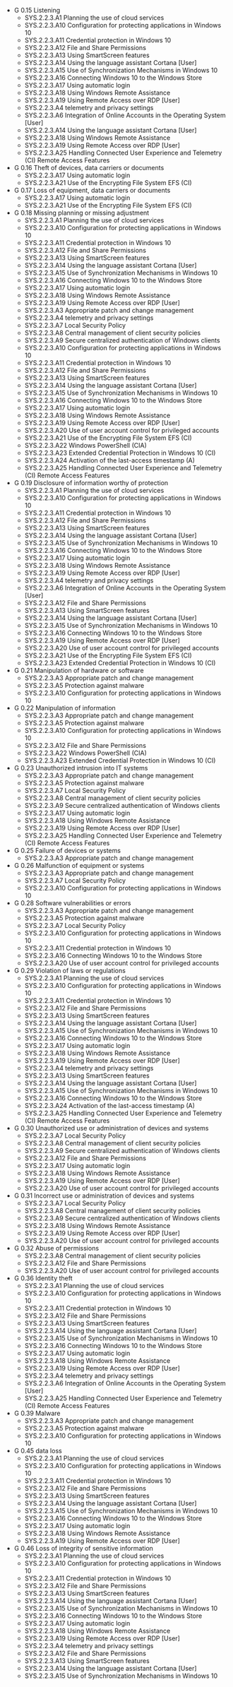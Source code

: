 * G 0.15 Listening
  * SYS.2.2.3.A1 Planning the use of cloud services
  * SYS.2.2.3.A10 Configuration for protecting applications in Windows 10
  * SYS.2.2.3.A11 Credential protection in Windows 10
  * SYS.2.2.3.A12 File and Share Permissions
  * SYS.2.2.3.A13 Using SmartScreen features
  * SYS.2.2.3.A14 Using the language assistant Cortana [User]
  * SYS.2.2.3.A15 Use of Synchronization Mechanisms in Windows 10
  * SYS.2.2.3.A16 Connecting Windows 10 to the Windows Store
  * SYS.2.2.3.A17 Using automatic login
  * SYS.2.2.3.A18 Using Windows Remote Assistance
  * SYS.2.2.3.A19 Using Remote Access over RDP [User]
  * SYS.2.2.3.A4 telemetry and privacy settings
  * SYS.2.2.3.A6 Integration of Online Accounts in the Operating System [User]
  * SYS.2.2.3.A14 Using the language assistant Cortana [User]
  * SYS.2.2.3.A18 Using Windows Remote Assistance
  * SYS.2.2.3.A19 Using Remote Access over RDP [User]
  * SYS.2.2.3.A25 Handling Connected User Experience and Telemetry (CI) Remote Access Features
* G 0.16 Theft of devices, data carriers or documents
  * SYS.2.2.3.A17 Using automatic login
  * SYS.2.2.3.A21 Use of the Encrypting File System EFS (CI)
* G 0.17 Loss of equipment, data carriers or documents
  * SYS.2.2.3.A17 Using automatic login
  * SYS.2.2.3.A21 Use of the Encrypting File System EFS (CI)
* G 0.18 Missing planning or missing adjustment
  * SYS.2.2.3.A1 Planning the use of cloud services
  * SYS.2.2.3.A10 Configuration for protecting applications in Windows 10
  * SYS.2.2.3.A11 Credential protection in Windows 10
  * SYS.2.2.3.A12 File and Share Permissions
  * SYS.2.2.3.A13 Using SmartScreen features
  * SYS.2.2.3.A14 Using the language assistant Cortana [User]
  * SYS.2.2.3.A15 Use of Synchronization Mechanisms in Windows 10
  * SYS.2.2.3.A16 Connecting Windows 10 to the Windows Store
  * SYS.2.2.3.A17 Using automatic login
  * SYS.2.2.3.A18 Using Windows Remote Assistance
  * SYS.2.2.3.A19 Using Remote Access over RDP [User]
  * SYS.2.2.3.A3 Appropriate patch and change management
  * SYS.2.2.3.A4 telemetry and privacy settings
  * SYS.2.2.3.A7 Local Security Policy
  * SYS.2.2.3.A8 Central management of client security policies
  * SYS.2.2.3.A9 Secure centralized authentication of Windows clients
  * SYS.2.2.3.A10 Configuration for protecting applications in Windows 10
  * SYS.2.2.3.A11 Credential protection in Windows 10
  * SYS.2.2.3.A12 File and Share Permissions
  * SYS.2.2.3.A13 Using SmartScreen features
  * SYS.2.2.3.A14 Using the language assistant Cortana [User]
  * SYS.2.2.3.A15 Use of Synchronization Mechanisms in Windows 10
  * SYS.2.2.3.A16 Connecting Windows 10 to the Windows Store
  * SYS.2.2.3.A17 Using automatic login
  * SYS.2.2.3.A18 Using Windows Remote Assistance
  * SYS.2.2.3.A19 Using Remote Access over RDP [User]
  * SYS.2.2.3.A20 Use of user account control for privileged accounts
  * SYS.2.2.3.A21 Use of the Encrypting File System EFS (CI)
  * SYS.2.2.3.A22 Windows PowerShell (CIA)
  * SYS.2.2.3.A23 Extended Credential Protection in Windows 10 (CI)
  * SYS.2.2.3.A24 Activation of the last-access timestamp (A)
  * SYS.2.2.3.A25 Handling Connected User Experience and Telemetry (CI) Remote Access Features
* G 0.19 Disclosure of information worthy of protection
  * SYS.2.2.3.A1 Planning the use of cloud services
  * SYS.2.2.3.A10 Configuration for protecting applications in Windows 10
  * SYS.2.2.3.A11 Credential protection in Windows 10
  * SYS.2.2.3.A12 File and Share Permissions
  * SYS.2.2.3.A13 Using SmartScreen features
  * SYS.2.2.3.A14 Using the language assistant Cortana [User]
  * SYS.2.2.3.A15 Use of Synchronization Mechanisms in Windows 10
  * SYS.2.2.3.A16 Connecting Windows 10 to the Windows Store
  * SYS.2.2.3.A17 Using automatic login
  * SYS.2.2.3.A18 Using Windows Remote Assistance
  * SYS.2.2.3.A19 Using Remote Access over RDP [User]
  * SYS.2.2.3.A4 telemetry and privacy settings
  * SYS.2.2.3.A6 Integration of Online Accounts in the Operating System [User]
  * SYS.2.2.3.A12 File and Share Permissions
  * SYS.2.2.3.A13 Using SmartScreen features
  * SYS.2.2.3.A14 Using the language assistant Cortana [User]
  * SYS.2.2.3.A15 Use of Synchronization Mechanisms in Windows 10
  * SYS.2.2.3.A16 Connecting Windows 10 to the Windows Store
  * SYS.2.2.3.A19 Using Remote Access over RDP [User]
  * SYS.2.2.3.A20 Use of user account control for privileged accounts
  * SYS.2.2.3.A21 Use of the Encrypting File System EFS (CI)
  * SYS.2.2.3.A23 Extended Credential Protection in Windows 10 (CI)
* G 0.21 Manipulation of hardware or software
  * SYS.2.2.3.A3 Appropriate patch and change management
  * SYS.2.2.3.A5 Protection against malware
  * SYS.2.2.3.A10 Configuration for protecting applications in Windows 10
* G 0.22 Manipulation of information
  * SYS.2.2.3.A3 Appropriate patch and change management
  * SYS.2.2.3.A5 Protection against malware
  * SYS.2.2.3.A10 Configuration for protecting applications in Windows 10
  * SYS.2.2.3.A12 File and Share Permissions
  * SYS.2.2.3.A22 Windows PowerShell (CIA)
  * SYS.2.2.3.A23 Extended Credential Protection in Windows 10 (CI)
* G 0.23 Unauthorized intrusion into IT systems
  * SYS.2.2.3.A3 Appropriate patch and change management
  * SYS.2.2.3.A5 Protection against malware
  * SYS.2.2.3.A7 Local Security Policy
  * SYS.2.2.3.A8 Central management of client security policies
  * SYS.2.2.3.A9 Secure centralized authentication of Windows clients
  * SYS.2.2.3.A17 Using automatic login
  * SYS.2.2.3.A18 Using Windows Remote Assistance
  * SYS.2.2.3.A19 Using Remote Access over RDP [User]
  * SYS.2.2.3.A25 Handling Connected User Experience and Telemetry (CI) Remote Access Features
* G 0.25 Failure of devices or systems
  * SYS.2.2.3.A3 Appropriate patch and change management
* G 0.26 Malfunction of equipment or systems
  * SYS.2.2.3.A3 Appropriate patch and change management
  * SYS.2.2.3.A7 Local Security Policy
  * SYS.2.2.3.A10 Configuration for protecting applications in Windows 10
* G 0.28 Software vulnerabilities or errors
  * SYS.2.2.3.A3 Appropriate patch and change management
  * SYS.2.2.3.A5 Protection against malware
  * SYS.2.2.3.A7 Local Security Policy
  * SYS.2.2.3.A10 Configuration for protecting applications in Windows 10
  * SYS.2.2.3.A11 Credential protection in Windows 10
  * SYS.2.2.3.A16 Connecting Windows 10 to the Windows Store
  * SYS.2.2.3.A20 Use of user account control for privileged accounts
* G 0.29 Violation of laws or regulations
  * SYS.2.2.3.A1 Planning the use of cloud services
  * SYS.2.2.3.A10 Configuration for protecting applications in Windows 10
  * SYS.2.2.3.A11 Credential protection in Windows 10
  * SYS.2.2.3.A12 File and Share Permissions
  * SYS.2.2.3.A13 Using SmartScreen features
  * SYS.2.2.3.A14 Using the language assistant Cortana [User]
  * SYS.2.2.3.A15 Use of Synchronization Mechanisms in Windows 10
  * SYS.2.2.3.A16 Connecting Windows 10 to the Windows Store
  * SYS.2.2.3.A17 Using automatic login
  * SYS.2.2.3.A18 Using Windows Remote Assistance
  * SYS.2.2.3.A19 Using Remote Access over RDP [User]
  * SYS.2.2.3.A4 telemetry and privacy settings
  * SYS.2.2.3.A13 Using SmartScreen features
  * SYS.2.2.3.A14 Using the language assistant Cortana [User]
  * SYS.2.2.3.A15 Use of Synchronization Mechanisms in Windows 10
  * SYS.2.2.3.A16 Connecting Windows 10 to the Windows Store
  * SYS.2.2.3.A24 Activation of the last-access timestamp (A)
  * SYS.2.2.3.A25 Handling Connected User Experience and Telemetry (CI) Remote Access Features
* G 0.30 Unauthorized use or administration of devices and systems
  * SYS.2.2.3.A7 Local Security Policy
  * SYS.2.2.3.A8 Central management of client security policies
  * SYS.2.2.3.A9 Secure centralized authentication of Windows clients
  * SYS.2.2.3.A12 File and Share Permissions
  * SYS.2.2.3.A17 Using automatic login
  * SYS.2.2.3.A18 Using Windows Remote Assistance
  * SYS.2.2.3.A19 Using Remote Access over RDP [User]
  * SYS.2.2.3.A20 Use of user account control for privileged accounts
* G 0.31 Incorrect use or administration of devices and systems
  * SYS.2.2.3.A7 Local Security Policy
  * SYS.2.2.3.A8 Central management of client security policies
  * SYS.2.2.3.A9 Secure centralized authentication of Windows clients
  * SYS.2.2.3.A18 Using Windows Remote Assistance
  * SYS.2.2.3.A19 Using Remote Access over RDP [User]
  * SYS.2.2.3.A20 Use of user account control for privileged accounts
* G 0.32 Abuse of permissions
  * SYS.2.2.3.A8 Central management of client security policies
  * SYS.2.2.3.A12 File and Share Permissions
  * SYS.2.2.3.A20 Use of user account control for privileged accounts
* G 0.36 Identity theft
  * SYS.2.2.3.A1 Planning the use of cloud services
  * SYS.2.2.3.A10 Configuration for protecting applications in Windows 10
  * SYS.2.2.3.A11 Credential protection in Windows 10
  * SYS.2.2.3.A12 File and Share Permissions
  * SYS.2.2.3.A13 Using SmartScreen features
  * SYS.2.2.3.A14 Using the language assistant Cortana [User]
  * SYS.2.2.3.A15 Use of Synchronization Mechanisms in Windows 10
  * SYS.2.2.3.A16 Connecting Windows 10 to the Windows Store
  * SYS.2.2.3.A17 Using automatic login
  * SYS.2.2.3.A18 Using Windows Remote Assistance
  * SYS.2.2.3.A19 Using Remote Access over RDP [User]
  * SYS.2.2.3.A4 telemetry and privacy settings
  * SYS.2.2.3.A6 Integration of Online Accounts in the Operating System [User]
  * SYS.2.2.3.A25 Handling Connected User Experience and Telemetry (CI) Remote Access Features
* G 0.39 Malware
  * SYS.2.2.3.A3 Appropriate patch and change management
  * SYS.2.2.3.A5 Protection against malware
  * SYS.2.2.3.A10 Configuration for protecting applications in Windows 10
* G 0.45 data loss
  * SYS.2.2.3.A1 Planning the use of cloud services
  * SYS.2.2.3.A10 Configuration for protecting applications in Windows 10
  * SYS.2.2.3.A11 Credential protection in Windows 10
  * SYS.2.2.3.A12 File and Share Permissions
  * SYS.2.2.3.A13 Using SmartScreen features
  * SYS.2.2.3.A14 Using the language assistant Cortana [User]
  * SYS.2.2.3.A15 Use of Synchronization Mechanisms in Windows 10
  * SYS.2.2.3.A16 Connecting Windows 10 to the Windows Store
  * SYS.2.2.3.A17 Using automatic login
  * SYS.2.2.3.A18 Using Windows Remote Assistance
  * SYS.2.2.3.A19 Using Remote Access over RDP [User]
* G 0.46 Loss of integrity of sensitive information
  * SYS.2.2.3.A1 Planning the use of cloud services
  * SYS.2.2.3.A10 Configuration for protecting applications in Windows 10
  * SYS.2.2.3.A11 Credential protection in Windows 10
  * SYS.2.2.3.A12 File and Share Permissions
  * SYS.2.2.3.A13 Using SmartScreen features
  * SYS.2.2.3.A14 Using the language assistant Cortana [User]
  * SYS.2.2.3.A15 Use of Synchronization Mechanisms in Windows 10
  * SYS.2.2.3.A16 Connecting Windows 10 to the Windows Store
  * SYS.2.2.3.A17 Using automatic login
  * SYS.2.2.3.A18 Using Windows Remote Assistance
  * SYS.2.2.3.A19 Using Remote Access over RDP [User]
  * SYS.2.2.3.A4 telemetry and privacy settings
  * SYS.2.2.3.A12 File and Share Permissions
  * SYS.2.2.3.A13 Using SmartScreen features
  * SYS.2.2.3.A14 Using the language assistant Cortana [User]
  * SYS.2.2.3.A15 Use of Synchronization Mechanisms in Windows 10
